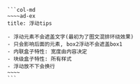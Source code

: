 ````col
```col-md
~~~~ad-ex
title: 浮动tips

- 浮动元素不会遮盖文字(最初为了图文混排环绕效果)
- 只会影响后面的元素, box2浮动不会遮盖box1
- 内联盒子特性: 宽度由内容决定
- 块级盒子特性: 所有样式
- 浮动放不下会换行
~~~~
```


````

